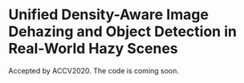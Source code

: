 # Unified Density-Aware Image Dehazing and Object Detection in Real-World Hazy Scenes

Accepted by ACCV2020. The code is coming soon.
